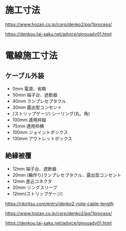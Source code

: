 # 施工寸法

https://www.hozan.co.jp/corp/denko2/pg/1process/


https://denkou.tai-saku.net/advice/ginouadv01.html


# 電線施工寸法


## ケーブル外装

- 0mm 電源、省略
- 50mm 端子台、遮断器
- 40mm ランプレセプタクル
- 30mm 露出型コンセント
- (ストリップゲージ) シーリング(丸、角)
- 100mm 連用枠縦
- 75mm 連用枠横
- 100mm ジョイントボックス
- 130mm アウトレットボックス
  



## 絶縁被覆

- 12mm 端子台、遮断器
- 20mm (輪作り)ランプレセプタクル、露出型コンセント
- 12mm 差込コネクタ
- 20mm リングスリーブ
- 12mm(ストリップゲージ)
  


https://rikiritsu.com/entry/denko2-note-cable-length

https://www.hozan.co.jp/corp/denko2/pg/1process/

https://denkou.tai-saku.net/advice/ginouadv01.html


